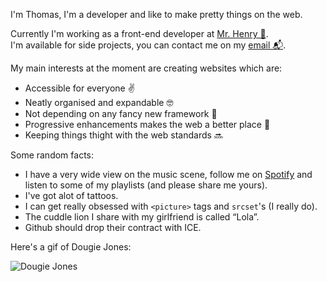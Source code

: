 I'm Thomas, I'm a developer and like to make pretty things on the web.

Currently I'm working as a front-end developer at [Mr. Henry 🏀](https://www.mrhenry.be/).<br>
I'm available for side projects, you can contact me on my [email 📬](mailto:info@thomasverleye.be).

My main interests at the moment are creating websites which are:
- Accessible for everyone ✌️
- Neatly organised and expandable 🤓
- Not depending on any fancy new framework 💊
- Progressive enhancements makes the web a better place 🌈
- Keeping things thight with the web standards 🔜

Some random facts:
- I have a very wide view on the music scene, follow me on [Spotify](https://open.spotify.com/user/116726019?si=u73R7xvsTLWo0lmlH2suBw) and listen to some of my playlists (and please share me yours).
- I've got alot of tattoos.
- I can get really obsessed with `<picture>` tags and `srcset`'s (I really do).
- The cuddle lion I share with my girlfriend is called “Lola”.
- Github should drop their contract with ICE.

Here's a gif of Dougie Jones:

![Dougie Jones](https://media.giphy.com/media/3ohhwr556DweYCCUAU/giphy.gif)
